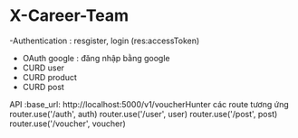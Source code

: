 # X-Career-Team
-Authentication : resgister, login (res:accessToken)
- OAuth google : đăng nhập bằng google
- CURD user 
- CURD product
- CURD post

API :base_url: http://localhost:5000/v1/voucherHunter
các route tương ứng
router.use('/auth', auth)
router.use('/user', user)
router.use('/post', post)
router.use('/voucher', voucher)